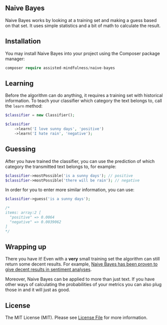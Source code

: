 ## Naive Bayes

Naive Bayes works by looking at a training set and making a guess based on that set.
It uses simple statistics and a bit of math to calculate the result. 

## Installation

You may install Naive Bayes into your project using the Composer package manager:

```php
composer require assisted-mindfulness/naive-bayes
```

## Learning

Before the algorithm can do anything, it requires a training set with historical information. To teach your classifier which category the text belongs to, call the `learn` method:

```php
$classifier = new Classifier();

$classifier
    ->learn('I love sunny days', 'positive')
    ->learn('I hate rain', 'negative');
```

## Guessing

After you have trained the classifier, you can use the prediction of which category the transmitted text belongs to, for example:

```php
$classifier->mostPossible('is a sunny days'); // positive
$classifier->mostPossible('there will be rain'); // negative
```

In order for you to enter more similar information, you can use:
```php
$classifier->guess('is a sunny days');

/*
items: array:2 [
  "positive" => 0.0064
  "negative" => 0.0039062
]
*/
```


## Wrapping up

There you have it! Even with a **very** small training set the algorithm can still return some decent results. For example, [Naive Bayes has been proven to give decent results in sentiment analyses](http://www-nlp.stanford.edu/courses/cs224n/2009/fp/3.pdf).

Moreover, Naive Bayes can be applied to more than just text. If you have other ways of calculating the probabilities of your metrics you can also plug those in and it will just as good.

## License

The MIT License (MIT). Please see [License File](LICENSE.md) for more information.
